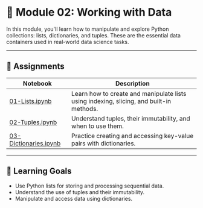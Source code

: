 # 📂 Module 02: Working with Data

In this module, you'll learn how to manipulate and explore Python collections: lists, dictionaries, and tuples. These are the essential data containers used in real-world data science tasks.

---

## 🔗 Assignments
| Notebook |	Description |
|-----|----------|
| [01-Lists.ipynb](https://github.com/aaniaahh/DataScience-2025/blob/main/Completed/01_Lists.ipynb) | Learn how to create and manipulate lists using indexing, slicing, and built-in methods.|
| [02-Tuples.ipynb](https://github.com/aaniaahh/DataScience-2025/blob/main/Completed/02_Tuples.ipynb) | Understand tuples, their immutability, and when to use them. |
| [03-Dictionaries.ipynb](https://github.com/aaniaahh/DataScience-2025/blob/main/Completed/03_Dictionaries.ipynb) |	Practice creating and accessing key-value pairs with dictionaries. |

---

## 🧠 Learning Goals
* Use Python lists for storing and processing sequential data.
* Understand the use of tuples and their immutability.
* Manipulate and access data using dictionaries.